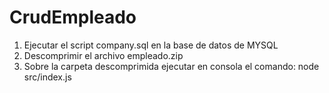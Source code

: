 # CrudEmpleado
1. Ejecutar el script company.sql en la base de datos de MYSQL
2. Descomprimir el archivo empleado.zip
3. Sobre la carpeta descomprimida ejecutar en consola el comando:  node src/index.js
